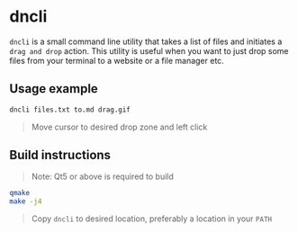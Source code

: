 # dncli
`dncli` is a small command line utility that takes a list of files and
initiates a `drag and drop` action. This utility is useful when you want to
just drop some files from your terminal to a website or a file manager etc.

## Usage example
```bash
dncli files.txt to.md drag.gif
```
> Move cursor to desired drop zone and left click

## Build instructions
> Note: Qt5 or above is required to build

```bash
qmake
make -j4
```
> Copy `dncli` to desired location, preferably a location in your `PATH`
